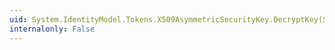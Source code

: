 ```yaml
---
uid: System.IdentityModel.Tokens.X509AsymmetricSecurityKey.DecryptKey(System.String,System.Byte[])
internalonly: False
---
```


